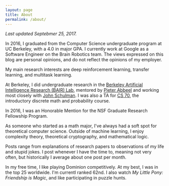 ```yaml
---
layout: page
title: About
permalink: /about/
---
```


*Last updated Septebmer 25, 2017.*

In 2016, I graduated from the Computer Science undergraduate program at UC
Berkeley, with a 4.0 in major GPA. I currently work at Google as a Software
Engineer on the Brain Robotics team. The views expressed on this blog are
personal opinions, and do not reflect the opinions of my employer.

My main research interests are deep reinforcement learning, transfer learning,
and multitask learning.

At Berkeley, I did undergraduate research in the [Berkeley Artificial Intelligence
Research (BAIR) Lab](http://bair.berkeley.edu/),
mentored by [Pieter Abbeel](http://www.cs.berkeley.edu/~pabbeel/) and
working most closely with [John Schulman](http://www.eecs.berkeley.edu/~joschu/).
I was also a TA for [CS 70](http://inst.eecs.berkeley.edu/~cs70),
the introductory discrete math and probability course.

In 2016, I was an Honorable Mention for the NSF Graduate Research Fellowship
Program.

As someone who started as a math major, I've always had a soft spot for
theoretical computer science. Outside of machine learning, I enjoy
complexity theory, theoretical cryptography, and mathematical logic.

Posts range from explanations of research papers to observations
of my life and stupid jokes. I post whenever I have the time to, meaning not
very often, but historically I average about one post per month.

In my free time, I like playing Dominion competitively. At my best, I was in
the top 25 worldwide. I'm currentl ranked 62nd.
I also watch *My Little Pony: Friendship is Magic*, and like participating
in puzzle hunts.
